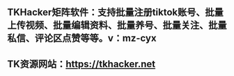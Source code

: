 ## TKHacker矩阵软件：支持批量注册tiktok账号、批量上传视频、批量编辑资料、批量养号、批量关注、批量私信、评论区点赞等等。v：mz-cyx

## TK资源网站：https://tkhacker.net
